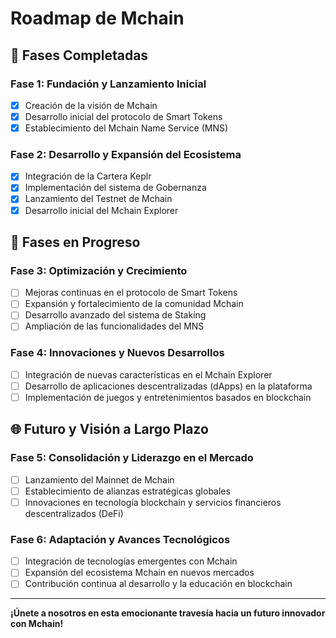 # Roadmap de Mchain

## 🌟 Fases Completadas

### Fase 1: Fundación y Lanzamiento Inicial
- [x] Creación de la visión de Mchain
- [x] Desarrollo inicial del protocolo de Smart Tokens
- [x] Establecimiento del Mchain Name Service (MNS)

### Fase 2: Desarrollo y Expansión del Ecosistema
- [x] Integración de la Cartera Keplr
- [x] Implementación del sistema de Gobernanza
- [x] Lanzamiento del Testnet de Mchain
- [x] Desarrollo inicial del Mchain Explorer

## 🚀 Fases en Progreso

### Fase 3: Optimización y Crecimiento
- [ ] Mejoras continuas en el protocolo de Smart Tokens
- [ ] Expansión y fortalecimiento de la comunidad Mchain
- [ ] Desarrollo avanzado del sistema de Staking
- [ ] Ampliación de las funcionalidades del MNS

### Fase 4: Innovaciones y Nuevos Desarrollos
- [ ] Integración de nuevas características en el Mchain Explorer
- [ ] Desarrollo de aplicaciones descentralizadas (dApps) en la plataforma
- [ ] Implementación de juegos y entretenimientos basados en blockchain

## 🌐 Futuro y Visión a Largo Plazo

### Fase 5: Consolidación y Liderazgo en el Mercado
- [ ] Lanzamiento del Mainnet de Mchain
- [ ] Establecimiento de alianzas estratégicas globales
- [ ] Innovaciones en tecnología blockchain y servicios financieros descentralizados (DeFi)

### Fase 6: Adaptación y Avances Tecnológicos
- [ ] Integración de tecnologías emergentes con Mchain
- [ ] Expansión del ecosistema Mchain en nuevos mercados
- [ ] Contribución continua al desarrollo y la educación en blockchain

---

**¡Únete a nosotros en esta emocionante travesía hacia un futuro innovador con Mchain!**
